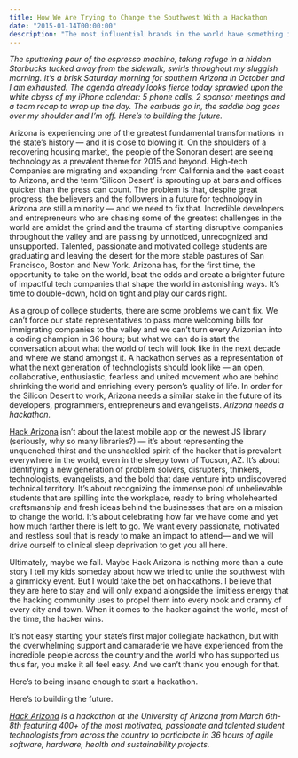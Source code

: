 ```yaml
---
title: How We Are Trying to Change the Southwest With a Hackathon
date: "2015-01-14T00:00:00"
description: "The most influential brands in the world have something in common: a strong and inspiring mission statement."
---
```


_The sputtering pour of the espresso machine, taking refuge in a hidden Starbucks tucked away from the sidewalk, swirls throughout my sluggish morning. It’s a brisk Saturday morning for southern Arizona in October and I am exhausted. The agenda already looks fierce today sprawled upon the white abyss of my iPhone calendar: 5 phone calls, 2 sponsor meetings and a team recap to wrap up the day. The earbuds go in, the saddle bag goes over my shoulder and I’m off. Here’s to building the future._

Arizona is experiencing one of the greatest fundamental transformations in the state’s history — and it is close to blowing it. On the shoulders of a recovering housing market, the people of the Sonoran desert are seeing technology as a prevalent theme for 2015 and beyond. High-tech Companies are migrating and expanding from California and the east coast to Arizona, and the term ‘Silicon Desert’ is sprouting up at bars and offices quicker than the press can count. The problem is that, despite great progress, the believers and the followers in a future for technology in Arizona are still a minority — and we need to fix that. Incredible developers and entrepreneurs who are chasing some of the greatest challenges in the world are amidst the grind and the trauma of starting disruptive companies throughout the valley and are passing by unnoticed, unrecognized and unsupported. Talented, passionate and motivated college students are graduating and leaving the desert for the more stable pastures of San Francisco, Boston and New York. Arizona has, for the first time, the opportunity to take on the world, beat the odds and create a brighter future of impactful tech companies that shape the world in astonishing ways. It’s time to double-down, hold on tight and play our cards right.

As a group of college students, there are some problems we can’t fix. We can’t force our state representatives to pass more welcoming bills for immigrating companies to the valley and we can’t turn every Arizonian into a coding champion in 36 hours; but what we can do is start the conversation about what the world of tech will look like in the next decade and where we stand amongst it. A hackathon serves as a representation of what the next generation of technologists should look like — an open, collaborative, enthusiastic, fearless and united movement who are behind shrinking the world and enriching every person’s quality of life. In order for the Silicon Desert to work, Arizona needs a similar stake in the future of its developers, programmers, entrepreneurs and evangelists. _Arizona needs a hackathon._

[Hack Arizona](http://hackarizona.org) isn’t about the latest mobile app or the newest JS library (seriously, why so many libraries?) — it’s about representing the unquenched thirst and the unshackled spirit of the hacker that is prevalent everywhere in the world, even in the sleepy town of Tucson, AZ. It’s about identifying a new generation of problem solvers, disrupters, thinkers, technologists, evangelists, and the bold that dare venture into undiscovered technical territory. It’s about recognizing the immense pool of unbelievable students that are spilling into the workplace, ready to bring wholehearted craftsmanship and fresh ideas behind the businesses that are on a mission to change the world. It’s about celebrating how far we have come and yet how much farther there is left to go. We want every passionate, motivated and restless soul that is ready to make an impact to attend— and we will drive ourself to clinical sleep deprivation to get you all here.

Ultimately, maybe we fail. Maybe Hack Arizona is nothing more than a cute story I tell my kids someday about how we tried to unite the southwest with a gimmicky event. But I would take the bet on hackathons. I believe that they are here to stay and will only expand alongside the limitless energy that the hacking community uses to propel them into every nook and cranny of every city and town. When it comes to the hacker against the world, most of the time, the hacker wins.

It’s not easy starting your state’s first major collegiate hackathon, but with the overwhelming support and camaraderie we have experienced from the incredible people across the country and the world who has supported us thus far, you make it all feel easy. And we can’t thank you enough for that.

Here’s to being insane enough to start a hackathon.

Here’s to building the future.


_[Hack Arizona](http://hackarizona.org) is a hackathon at the University of Arizona from March 6th-8th featuring 400+ of the most motivated, passionate and talented student technologists from across the country to participate in 36 hours of agile software, hardware, health and sustainability projects._